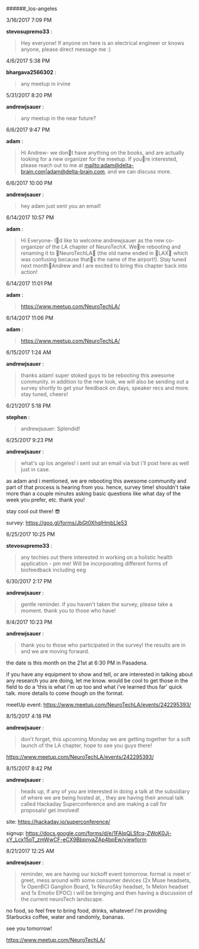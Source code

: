 ######_los-angeles

3/16/2017 7:09 PM

 **stevosupremo33** :

 >Hey everyone! If anyone on here is an electrical engineer or knows anyone, please direct message me :)

4/6/2017 5:38 PM

 **bhargava2566302** :

 >any meetup in irvine

5/31/2017 8:20 PM

 **andrewjsauer** :

 ><!here|@here> any meetup in the near future?

6/6/2017 9:47 PM

 **adam** :

 >Hi Andrew- we dont have anything on the books, and are actually looking for a new organizer for the meetup. If youre interested, please reach out to me at <mailto:adam@delta-brain.com|adam@delta-brain.com>, and we can discuss more.

6/6/2017 10:00 PM

 **andrewjsauer** :

 >hey adam just sent you an email!

6/14/2017 10:57 PM

 **adam** :

 >Hi Everyone- Id like to welcome andrewjsauer as the new co-organizer of the LA chapter of NeuroTechX. Were rebooting and renaming it to NeuroTechLA (the old name ended in LAX which was confusing because thats the name of the airport!). Stay tuned next monthAndrew and I are excited to bring this chapter back into action!

6/14/2017 11:01 PM

 **adam** :

 ><https://www.meetup.com/NeuroTechLA/>

6/14/2017 11:06 PM

 **adam** :

 ><https://www.meetup.com/NeuroTechLA/>

6/15/2017 1:24 AM

 **andrewjsauer** :

 >thanks adam! super stoked guys to be rebooting this awesome community. in addition to the new look, we will also be sending out a survey shortly to get your feedback on days, speaker recs and more. stay tuned, cheers!

6/21/2017 5:18 PM

 **stephen** :

 >andrewjsauer: Splendid!

6/25/2017 9:23 PM

 **andrewjsauer** :

 ><!channel> what's up los angeles! i sent out an email via <http://meetUp.com|meetUp.com> but i'll post here as well just in case. 

> 


> 
as adam and i mentioned, we are rebooting this awesome community and part of that process is hearing from you. hence, survey time! shouldn't take more than a couple minutes asking basic questions like what day of the week you prefer, etc. thank you!

> 


> 
stay cool out there! :sunglasses:

> 


> 
survey: <https://goo.gl/forms/JbGt0XhqlHmbLIe53>

6/25/2017 10:25 PM

 **stevosupremo33** :

 ><!here> any techies out there interested in working on a holistic health application - pm me! Will be incorporating different forms of biofeedback including eeg

6/30/2017 2:17 PM

 **andrewjsauer** :

 ><!here|@here> gentle reminder. if you haven't taken the survey, please take a moment. thank you to those who have! <https://goo.gl/forms/JbGt0XhqlHmbLIe53>

8/4/2017 10:23 PM

 **andrewjsauer** :

 ><!here|@here> thank you to those who participated in the survey! the results are in and we are moving forward.

> 


> 
the date is this month on the 21st at 6:30 PM in Pasadena. 

> 


> 
if you have any equipment to show and tell, or are interested in talking about any research you are doing, let me know. would be cool to get those in the field to do a 'this is what i'm up too and what i've learned thus far' quick talk. more details to come though on the format.

> 


> 
meetUp event: <https://www.meetup.com/NeuroTechLA/events/242295393/>

8/15/2017 4:18 PM

 **andrewjsauer** :

 ><!channel> don't forget, this upcoming Monday we are getting together for a soft launch of the LA chapter, hope to see you guys there! 

> 


> 
<https://www.meetup.com/NeuroTechLA/events/242295393/>

8/15/2017 8:42 PM

 **andrewjsauer** :

 ><!here|@here> heads up, if any of you are interested in doing a talk at the subsidiary of where we are being hosted at, <http://hackADay.io|hackADay.io>, they are having their annual talk called Hackaday Superconference and are making a call for proposals! get involved!

> 


> 
site: <https://hackaday.io/superconference/>

> 


> 
signup: <https://docs.google.com/forms/d/e/1FAIpQLSfcq-ZWoK0Jj-xY_Lcx15oT_zmWwCF-eCX9BbpnvaZAp4bpEw/viewform>

8/21/2017 12:25 AM

 **andrewjsauer** :

 ><!here|@here> reminder, we are having our kickoff event tomorrow. format is meet n' greet, mess around with some consumer devices (2x Muse headsets, 1x OpenBCI Ganglion Board, 1x NeuroSky headset, 1x Melon headset and 1x Emotiv EPOC) i will be bringing and then having a discussion of the current neuroTech landscape. 

> 


> 
no food, so feel free to bring food, drinks, whatever! i'm providing Starbucks coffee, water and randomly, bananas. 

> 


> 
see you tomorrow!

> 


> 
<https://www.meetup.com/NeuroTechLA/>

